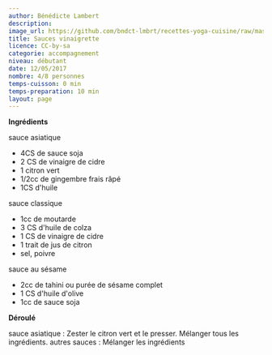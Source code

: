 ```yaml
---
author: Bénédicte Lambert
description: 
image_url: https://github.com/bndct-lmbrt/recettes-yoga-cuisine/raw/master/medias/sauces-vinaigrette.jpg
title: Sauces vinaigrette
licence: CC-by-sa
categorie: accompagnement
niveau: débutant
date: 12/05/2017
nombre: 4/8 personnes
temps-cuisson: 0 min
temps-preparation: 10 min
layout: page
---
```



**Ingrédients**  
 
sauce asiatique
* 4CS de sauce soja
* 2 CS de vinaigre de cidre 
* 1 citron vert
* 1/2cc de gingembre frais râpé
* 1CS d'huile 

sauce classique
* 1cc de moutarde
* 3 CS d'huile de colza
* 1 CS de vinaigre de cidre
* 1 trait de jus de citron
* sel, poivre

sauce au sésame
* 2cc de tahini ou purée de sésame complet
* 1 CS d'huile d'olive
* 1cc  de sauce soja




**Déroulé**

sauce asiatique :
Zester le citron vert et le presser.
Mélanger tous les ingrédients.
autres sauces :
Mélanger les ingrédients
 
